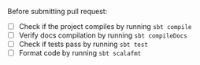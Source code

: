 Before submitting pull request:
- [ ] Check if the project compiles by running `sbt compile`
- [ ] Verify docs compilation by running `sbt compileDocs`
- [ ] Check if tests pass by running `sbt test`
- [ ] Format code by running `sbt scalafmt`
